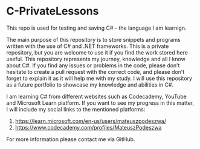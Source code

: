 # C-PrivateLessons
This repo is used for testing and saving C# - the language I am learnign.

The main purpose of this repository is to store snippets and programs written with the use of C# and .NET frameworks. This is a private repository, but you are welcome to use it if you find the work stored here useful. This repository represents my journey, knowledge and all I know about C#. If you find any issues or problems in the code, please don’t hesitate to create a pull request with the correct code, and please don’t forget to explain it as it will help me with my study. I will use this repository as a future portfolio to showcase my knowledge and abilities in C#.

I am learning C# from different websites such as Codecademy, YouTube and Microsoft Learn platform. If you want to see my progress in this matter, I will include my social links to the mentioned platforms:

1. https://learn.microsoft.com/en-us/users/mateuszpodeszwa/ <br>
2. https://www.codecademy.com/profiles/MateuszPodeszwa

For more information please contact me via GitHub.